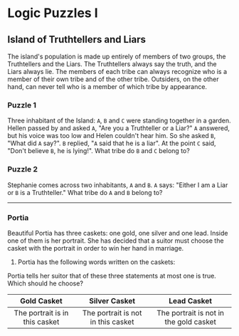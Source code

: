 # Logic Puzzles I

## Island of Truthtellers and Liars

The island's population is made up entirely of members of two groups, the Truthtellers and the Liars. The Truthtellers always say the truth, and the Liars always lie. The members of each tribe can always recognize who is a member of their own tribe and of the other tribe. Outsiders, on the other hand, can never tell who is a member of which tribe by appearance.

### Puzzle 1

Three inhabitant of the Island: `A`, `B` and `C` were standing together in a garden. Hellen passed by and asked `A`, "Are you a Truthteller or a Liar?" `A` answered, but his voice was too low and Helen couldn't hear him. So she asked `B`, "What did `A` say?". `B` replied, "`A` said that he is a liar". At the point `C` said, "Don't believe `B`, he is lying!". What tribe do `B` and `C` belong to?

### Puzzle 2

Stephanie comes across two inhabitants, `A` and `B`. `A` says: "Either I am a Liar or `B` is a Truthteller." What tribe do `A` and `B` belong to?

<hr>

### Portia

Beautiful Portia has three caskets: one gold, one silver and one lead. Inside one of them is her portrait. She has decided that a suitor must choose the casket with the portrait in order to win her hand in marriage.

1) Portia has the following words written on the caskets:

Portia tells her suitor that of these three statements at most one is true. Which should he choose?

| Gold Casket  | Silver Casket  | Lead Casket  |
|:---------:|:---------:| :-----:  |
| The portrait is in this casket   | The portrait is not in this casket      | The portrait is not in the gold casket|

